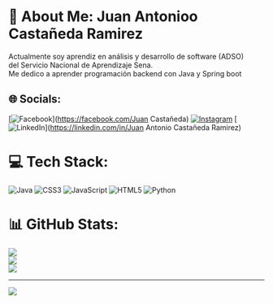 # 💫 About Me: Juan Antonioo Castañeda Ramirez
Actualmente soy aprendiz en análisis y desarrollo de software (ADSO) <br>del Servicio Nacional de Aprendizaje Sena.<br>Me dedico a aprender programación backend con Java y Spring boot


## 🌐 Socials:
[![Facebook](https://img.shields.io/badge/Facebook-%231877F2.svg?logo=Facebook&logoColor=white)](https://facebook.com/Juan Castañeda) [![Instagram](https://img.shields.io/badge/Instagram-%23E4405F.svg?logo=Instagram&logoColor=white)](https://instagram.com/castaneda2122) [![LinkedIn](https://img.shields.io/badge/LinkedIn-%230077B5.svg?logo=linkedin&logoColor=white)](https://linkedin.com/in/Juan Antonio Castañeda Ramirez) 

# 💻 Tech Stack:
![Java](https://img.shields.io/badge/java-%23ED8B00.svg?style=for-the-badge&logo=openjdk&logoColor=white) ![CSS3](https://img.shields.io/badge/css3-%231572B6.svg?style=for-the-badge&logo=css3&logoColor=white) ![JavaScript](https://img.shields.io/badge/javascript-%23323330.svg?style=for-the-badge&logo=javascript&logoColor=%23F7DF1E) ![HTML5](https://img.shields.io/badge/html5-%23E34F26.svg?style=for-the-badge&logo=html5&logoColor=white) ![Python](https://img.shields.io/badge/python-3670A0?style=for-the-badge&logo=python&logoColor=ffdd54)
# 📊 GitHub Stats:
![](https://github-readme-stats.vercel.app/api?username=juan2850&theme=tokyonight&hide_border=false&include_all_commits=false&count_private=false)<br/>
![](https://github-readme-streak-stats.herokuapp.com/?user=juan2850&theme=tokyonight&hide_border=false)<br/>
![](https://github-readme-stats.vercel.app/api/top-langs/?username=juan2850&theme=tokyonight&hide_border=false&include_all_commits=false&count_private=false&layout=compact)

---
[![](https://visitcount.itsvg.in/api?id=juan2850&icon=0&color=0)](https://visitcount.itsvg.in)

<!-- Proudly created with GPRM ( https://gprm.itsvg.in ) -->

